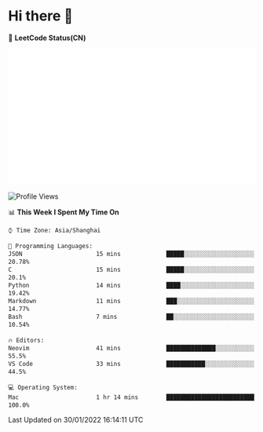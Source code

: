 # Hi there 👋

📝 **LeetCode Status(CN)**

![wsmbsbbz's LeetCode status](https://github.com/wsmbsbbz/wsmbsbbz/blob/main/status.svg)

<!--
**wsmbsbbz/wsmbsbbz** is a ✨ _special_ ✨ repository because its `README.md` (this file) appears on your GitHub profile.

Here are some ideas to get you started:

- 🔭 I’m currently working on ...
- 🌱 I’m currently learning ...
- 👯 I’m looking to collaborate on ...
- 🤔 I’m looking for help with ...
- 💬 Ask me about ...
- 📫 How to reach me: ...
- 😄 Pronouns: ...
- ⚡ Fun fact: ...
-->
<!--START_SECTION:waka-->
![Profile Views](http://img.shields.io/badge/Profile%20Views-4-blue)

📊 **This Week I Spent My Time On** 

```text
⌚︎ Time Zone: Asia/Shanghai

💬 Programming Languages: 
JSON                     15 mins             █████░░░░░░░░░░░░░░░░░░░░   20.78% 
C                        15 mins             █████░░░░░░░░░░░░░░░░░░░░   20.1% 
Python                   14 mins             ████░░░░░░░░░░░░░░░░░░░░░   19.42% 
Markdown                 11 mins             ███░░░░░░░░░░░░░░░░░░░░░░   14.77% 
Bash                     7 mins              ██░░░░░░░░░░░░░░░░░░░░░░░   10.54%

🔥 Editors: 
Neovim                   41 mins             ██████████████░░░░░░░░░░░   55.5% 
VS Code                  33 mins             ███████████░░░░░░░░░░░░░░   44.5%

💻 Operating System: 
Mac                      1 hr 14 mins        █████████████████████████   100.0%

```


 Last Updated on 30/01/2022 16:14:11 UTC
<!--END_SECTION:waka-->
